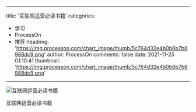 
---
title: '互联网运营必读书籍'
categories: 
 - 学习
 - ProcessOn
 - 推荐
headimg: 'https://img.processon.com/chart_image/thumb/5c764d32e4b0b6b7b6988dc9.png'
author: ProcessOn
comments: false
date: 2021-11-25 01:10:41
thumbnail: 'https://img.processon.com/chart_image/thumb/5c764d32e4b0b6b7b6988dc9.png'
---

<div>   
<img class="thumb" alt="互联网运营必读书籍" src="https://img.processon.com/chart_image/thumb/5c764d32e4b0b6b7b6988dc9.png" referrerpolicy="no-referrer">
<p>互联网运营必读书籍</p>  
</div>
            